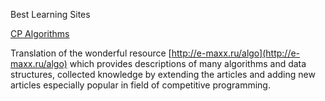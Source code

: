 
Best Learning Sites

[CP Algorithms](https://cp-algorithms.com/)

Translation of the wonderful resource [http://e-maxx.ru/algo](http://e-maxx.ru/algo) which provides descriptions of many algorithms and data structures, collected knowledge by extending the articles and adding new articles especially popular in field of competitive programming.
